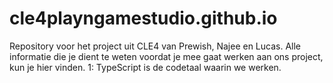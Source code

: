 # cle4playngamestudio.github.io
Repository voor het project uit CLE4 van Prewish, Najee en Lucas.
Alle informatie die je dient te weten voordat je mee gaat werken aan ons project, kun je hier vinden.
1: TypeScript is de codetaal waarin we werken.